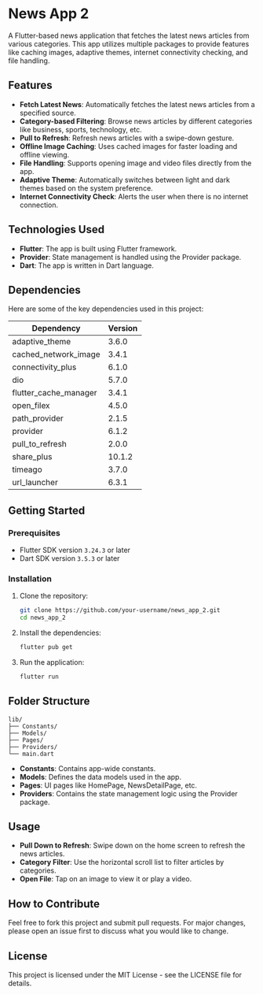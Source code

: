 
# News App 2

A Flutter-based news application that fetches the latest news articles from various categories. This app utilizes multiple packages to provide features like caching images, adaptive themes, internet connectivity checking, and file handling.

## Features

- **Fetch Latest News**: Automatically fetches the latest news articles from a specified source.
- **Category-based Filtering**: Browse news articles by different categories like business, sports, technology, etc.
- **Pull to Refresh**: Refresh news articles with a swipe-down gesture.
- **Offline Image Caching**: Uses cached images for faster loading and offline viewing.
- **File Handling**: Supports opening image and video files directly from the app.
- **Adaptive Theme**: Automatically switches between light and dark themes based on the system preference.
- **Internet Connectivity Check**: Alerts the user when there is no internet connection.

## Technologies Used

- **Flutter**: The app is built using Flutter framework.
- **Provider**: State management is handled using the Provider package.
- **Dart**: The app is written in Dart language.

## Dependencies

Here are some of the key dependencies used in this project:

| Dependency              | Version |
|-------------------------|---------|
| adaptive_theme          | 3.6.0   |
| cached_network_image    | 3.4.1   |
| connectivity_plus       | 6.1.0   |
| dio                     | 5.7.0   |
| flutter_cache_manager   | 3.4.1   |
| open_filex              | 4.5.0   |
| path_provider           | 2.1.5   |
| provider                | 6.1.2   |
| pull_to_refresh         | 2.0.0   |
| share_plus              | 10.1.2  |
| timeago                 | 3.7.0   |
| url_launcher            | 6.3.1   |

## Getting Started

### Prerequisites

- Flutter SDK version `3.24.3` or later
- Dart SDK version `3.5.3` or later

### Installation

1. Clone the repository:
   ```bash
   git clone https://github.com/your-username/news_app_2.git
   cd news_app_2
   ```

2. Install the dependencies:
   ```bash
   flutter pub get
   ```

3. Run the application:
   ```bash
   flutter run
   ```

## Folder Structure

```plaintext
lib/
├── Constants/
├── Models/
├── Pages/
├── Providers/
└── main.dart
```

- **Constants**: Contains app-wide constants.
- **Models**: Defines the data models used in the app.
- **Pages**: UI pages like HomePage, NewsDetailPage, etc.
- **Providers**: Contains the state management logic using the Provider package.

## Usage

- **Pull Down to Refresh**: Swipe down on the home screen to refresh the news articles.
- **Category Filter**: Use the horizontal scroll list to filter articles by categories.
- **Open File**: Tap on an image to view it or play a video.

## How to Contribute

Feel free to fork this project and submit pull requests. For major changes, please open an issue first to discuss what you would like to change.

## License

This project is licensed under the MIT License - see the LICENSE file for details.
